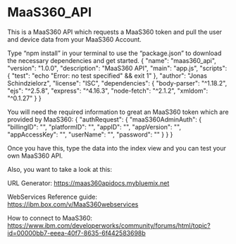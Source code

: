 # MaaS360_API
This is a MaaS360 API which requests a MaaS360 token and pull the user and device data from your MaaS360 Account.

Type “npm install” in your terminal to use the “package.json” to download the necessary dependencies and get started.
{
  "name": "maas360_api",
  "version": "1.0.0",
  "description": "MaaS360 API",
  "main": "app.js",
  "scripts": {
    "test": "echo \"Error: no test specified\" && exit 1"
  },
  "author": "Jonas Schindzielorz",
  "license": "ISC",
  "dependencies": {
    "body-parser": "^1.18.2",
    "ejs": "^2.5.8",
    "express": "^4.16.3",
    "node-fetch": "^2.1.2",
    "xmldom": "^0.1.27"
  }
}


You will need the required information to great an MaaS360 token which are provided by MaaS360:
{
			"authRequest": {
          	"maaS360AdminAuth": {
            "billingID": "",
            "platformID": "",
            "appID": "",
            "appVersion": "",
            "appAccessKey": "",
            "userName": "",
            "password": ""
          }
        }
}

Once you have this, type the data into the index view and you can test your own MaaS360 API.

Also, you want to take a look at this:

URL Generator:
https://maas360apidocs.mybluemix.net

WebServices Reference guide:
https://ibm.box.com/v/MaaS360webservices

How to connect to MaaS360:
https://www.ibm.com/developerworks/community/forums/html/topic?id=00000bb7-eeea-40f7-8635-6f442583698b
